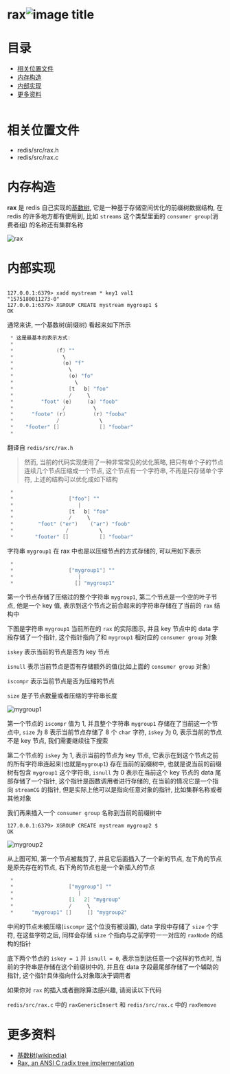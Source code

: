 # rax![image title](http://www.zpoint.xyz:8080/count/tag.svg?url=github%2FRedis-Internals%2Frax_cn)

# 目录

* [相关位置文件](#相关位置文件)
* [内存构造](#内存构造)
* [内部实现](#内部实现)
* [更多资料](#更多资料)

```c


```

# 相关位置文件
* redis/src/rax.h
* redis/src/rax.c

# 内存构造

**rax** 是 redis 自己实现的[基数树](https://zh.wikipedia.org/wiki/%E5%9F%BA%E6%95%B0%E6%A0%91), 它是一种基于存储空间优化的前缀树数据结构, 在 redis 的许多地方都有使用到, 比如 `streams` 这个类型里面的 `consumer group`(消费者组) 的名称还有集群名称

![rax](https://github.com/zpoint/Redis-Internals/blob/5.0/Object/rax/rax.png)

# 内部实现

```shell script

127.0.0.1:6379> xadd mystream * key1 val1
"1575180011273-0"
127.0.0.1:6379> XGROUP CREATE mystream mygroup1 $
OK

```

通常来讲, 一个基数树(前缀树) 看起来如下所示

```c
 * 这是最基本的表示方式:
 *
 *              (f) ""
 *                \
 *                (o) "f"
 *                  \
 *                  (o) "fo"
 *                    \
 *                  [t   b] "foo"
 *                  /     \
 *         "foot" (e)     (a) "foob"
 *                /         \
 *      "foote" (r)         (r) "fooba"
 *              /             \
 *    "footer" []             [] "foobar"
 *

```

翻译自 `redis/src/rax.h`

> 然而, 当前的代码实现使用了一种非常常见的优化策略, 把只有单个子的节点连续几个节点压缩成一个节点, 这个节点有一个字符串, 不再是只存储单个字符, 上述的结构可以优化成如下结构

```c
 *
 *                  ["foo"] ""
 *                     |
 *                  [t   b] "foo"
 *                  /     \
 *        "foot" ("er")    ("ar") "foob"
 *                 /          \
 *       "footer" []          [] "foobar"

```

字符串 `mygroup1` 在 rax 中也是以压缩节点的方式存储的, 可以用如下表示

```c
 *
 *                  ["mygroup1"] ""
 *                     |
 *                    [] "mygroup1"

```

第一个节点存储了压缩过的整个字符串 `mygroup1`, 第二个节点是一个空的叶子节点, 他是一个 key 值, 表示到这个节点之前合起来的字符串存储在了当前的 `rax` 结构中

下图是字符串 `mygroup1` 当前所在的 `rax` 的实际图示, 并且 key 节点中的 data 字段存储了一个指针, 这个指针指向了和 `mygroup1` 相对应的 `consumer group` 对象

`iskey` 表示当前的节点是否为 key 节点

`isnull` 表示当前节点是否有存储额外的值(比如上面的 `consumer group` 对象)

`iscompr` 表示当前节点是否为压缩的节点

`size` 是子节点数量或者压缩的字符串长度

![mygroup1](https://github.com/zpoint/Redis-Internals/blob/5.0/Object/rax/mygroup1.png)

第一个节点的 `iscompr` 值为 1, 并且整个字符串 `mygroup1` 存储在了当前这一个节点中, `size` 为 8 表示当前节点存储了 8 个 `char` 字符, `iskey` 为 0, 表示当前的节点不是 key 节点, 我们需要继续往下搜索

第二个节点的 `iskey` 为 1, 表示当前的节点为 key 节点, 它表示在到这个节点之前的所有字符串连起来(也就是`mygroup1`) 存在当前的前缀树中, 也就是说当前的前缀树有包含 `mygroup1` 这个字符串, `isnull` 为 0 表示在当前这个 key 节点的 data 尾部存储了一个指针, 这个指针是函数调用者进行存储的, 在当前的情况它是一个指向 `streamCG` 的指针, 但是实际上他可以是指向任意对象的指针, 比如集群名称或者其他对象

我们再来插入一个 `consumer group` 名称到当前的前缀树中

```shell script
127.0.0.1:6379> XGROUP CREATE mystream mygroup2 $
OK

```

![mygroup2](https://github.com/zpoint/Redis-Internals/blob/5.0/Object/rax/mygroup2.png)

从上图可知, 第一个节点被裁剪了, 并且它后面插入了一个新的节点, 左下角的节点是原先存在的节点, 右下角的节点也是一个新插入的节点

```c
 *
 *                  ["mygroup"] ""
 *                     |
 *                  [1   2] "mygroup"
 *                  /     \
 *      "mygroup1" []     [] "mygroup2"

```

中间的节点未被压缩(`iscompr` 这个位没有被设置), data 字段中存储了 `size` 个字符, 在这些字符之后, 同样会存储 `size` 个指向与之前字符一一对应的 `raxNode` 的结构的指针

底下两个节点的 `iskey = 1` 并 `isnull = 0`, 表示当到达任意一个这样的节点时, 当前的字符串是存储在这个前缀树中的, 并且在 data 字段最尾部存储了一个辅助的指针, 这个指针具体指向什么对象取决于调用者

如果你对 `rax` 的插入或者删除算法感兴趣, 请阅读以下代码

`redis/src/rax.c` 中的 `raxGenericInsert` 和 `redis/src/rax.c` 中的 `raxRemove`

# 更多资料

* [基数树(wikipedia)](https://zh.wikipedia.org/wiki/%E5%9F%BA%E6%95%B0%E6%A0%91)
* [Rax, an ANSI C radix tree implementation](https://github.com/antirez/rax)
